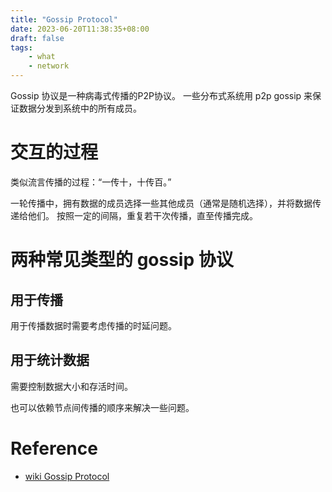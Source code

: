 ```yaml
---
title: "Gossip Protocol"
date: 2023-06-20T11:38:35+08:00
draft: false
tags:
    - what
    - network
---
```


Gossip 协议是一种病毒式传播的P2P协议。
一些分布式系统用 p2p gossip 来保证数据分发到系统中的所有成员。

<!--more-->

# 交互的过程

类似流言传播的过程：“一传十，十传百。”

一轮传播中，拥有数据的成员选择一些其他成员（通常是随机选择），并将数据传递给他们。
按照一定的间隔，重复若干次传播，直至传播完成。

# 两种常见类型的 gossip 协议

## 用于传播

用于传播数据时需要考虑传播的时延问题。

## 用于统计数据

需要控制数据大小和存活时间。

也可以依赖节点间传播的顺序来解决一些问题。

# Reference

- [wiki Gossip Protocol](https://en.wikipedia.org/wiki/Gossip_protocol)
